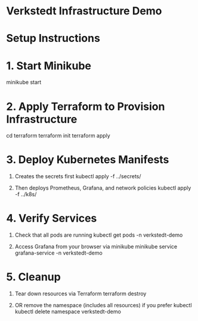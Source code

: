  # Verkstedt Infrastructure Demo

 # Setup Instructions

# 1. Start Minikube
 
   minikube start


# 2. Apply Terraform to Provision Infrastructure

   cd terraform
   terraform init
   terraform apply


# 3. Deploy Kubernetes Manifests

   1. Creates the secrets first
    kubectl apply -f ../secrets/

   2. Then deploys Prometheus, Grafana, and network policies
    kubectl apply -f ../k8s/
    
# 4.  Verify Services

   1. Check that all pods are running
    kubectl get pods -n verkstedt-demo

   2. Access Grafana from your browser via minikube
    minikube service grafana-service -n verkstedt-demo

# 5. Cleanup

  1. Tear down resources via Terraform
    terraform destroy

  2. OR remove the namespace (includes all resources) if you prefer kubectl
    kubectl delete namespace verkstedt-demo


